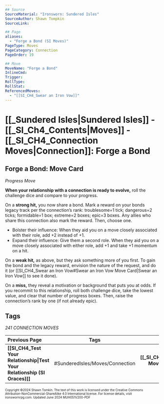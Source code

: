 ```yaml
---
## Source
SourceMaterial: "Ironsworn: Sundered Isles"
SourceAuthor: Shawn Tompkin
SourceLink: 

## Page
aliases: 
  - "Forge a Bond (SI Moves)"
PageType: Moves
PageCategory: Connection
PageOrder: 19

## Move
MoveName: "Forge a Bond"
InlineCmd: 
Trigger: 
RollType: 
RollStat: 
ReferencedMoves:
  - "[[SI_CH4_Swear an Iron Vow]]"
---
```

# [[_Sundered Isles|Sundered Isles]] - [[_SI_Ch4_Contents|Moves]] - [[_SI_CH4_Connection Moves|Connection]]: Forge a Bond
## Forge a Bond: Move Card
_Progress Move_

**When your relationship with a connection is ready to evolve,** roll the challenge dice and compare to your progress.

On a **strong hit,** you now share a bond. Mark a reward on your bonds legacy track per the connection’s rank: troublesome=1 tick; dangerous=2 ticks; formidable=1 box; extreme=2 boxes; epic=3 boxes. Any allies who share this connection also mark the reward. Then, choose one.
- Bolster their influence: When they aid you on a move closely associated with their role, add +2 instead of +1.
- Expand their influence: Give them a second role. When they aid you on a move closely associated with either role, add +1 and take +1 momentum on a hit.

On a **weak hit,** as above, but they ask something more of you first. To gain the bond and the legacy reward, envision the nature of the request, and do it (or [[SI_CH4_Swear an Iron Vow#Swear an Iron Vow Move Card|Swear an Iron Vow]] to see it done).

On a **miss,** they reveal a motivation or background that puts you at odds. If you recommit to this relationship, roll both challenge dice, take the lowest value, and clear that number of progress boxes. Then, raise the connection’s rank by one (if not already epic).

## Tags
*241 CONNECTION MOVES*

| Previous Page | Tags | Next Section |
| :--- | :---: | ---: |
| **[[SI_CH4_Test Your Relationship\|Test Your Relationship (SI Oraces)]]** | #SunderedIsles/Moves/Connection | **[[_SI_CH4_Exploration Moves\|Exploration Moves (SI)]]** |

<font size=-2>Copyright ©2024 Shawn Tomkin. The text of this work is licensed under the Creative Commons Attribution-NonCommercial-ShareAlike 4.0 International license. For license details, visit ironswornrpg.com. Updated June 2024 MUH051V200-PDF</font>
